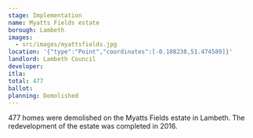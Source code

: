 ```yaml
---
stage: Implementation 
name: Myatts Fields estate 
borough: Lambeth
images:
  - src/images/myattsfields.jpg
location: '{"type":"Point","coordinates":[-0.108238,51.474589]}'
landlord: Lambeth Council
developer:
itla:
total: 477
ballot:
planning: Demolished
---
```

477 homes were demolished on the Myatts Fields estate in Lambeth.
The redevelopment of the estate was completed in 2016.
